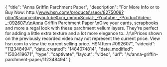 {
    "title": "Anna Griffin Parchment Paper",
    "description": "For More Info or to Buy Now: http:\/\/www.hsn.com\/products\/seo\/8275009?rdr=1&sourceid=youtube&cm_mmc=Social-_-Youtube-_-ProductVideo-_-092607\r\nAnna Griffin Parchment Paper  \nGive your cards, scrapbooks and more a regal look with these parchment vellum layers. They're perfect for adding a little extra texture and a lot more elegance to...\r\nPrices shown on the previously recorded video may not represent the current price.  View hsn.com to view the current selling price. HSN Item #092607",
    "videoid": "112348494",
    "date_created": "1484074814",
    "date_modified": "1503419671",
    "type": "captivate",
    "layout": "video",
    "url": "\/v\/anna-griffin-parchment-paper\/112348494"
}